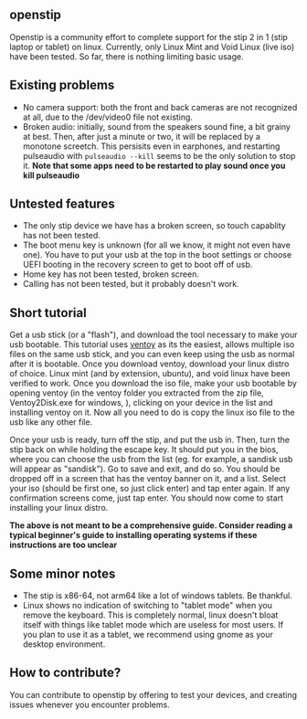 ## openstip

Openstip is a community effort to complete support for the stip 2 in 1 (stip laptop or tablet) on linux. Currently, only Linux Mint and Void Linux (live iso) have been tested. So far, there is nothing limiting basic usage.

## Existing problems

- No camera support: both the front and back cameras are not recognized at all, due to the /dev/video0 file not existing.
- Broken audio: initially, sound from the speakers sound fine, a bit grainy at best. Then, after just a minute or two, it will be replaced by a monotone screetch. This persisits even in earphones, and restarting pulseaudio with `pulseaudio --kill` seems to be the only solution to stop it. **Note that some apps need to be restarted to play sound once you kill pulseaudio**

## Untested features

- The only stip device we have has a broken screen, so touch capablity has not been tested.
- The boot menu key is unknown (for all we know, it might not even have one). You have to put your usb at the top in the boot settings or choose UEFI booting in the recovery screen to get to boot off of usb.
- Home key has not been tested, broken screen.
- Calling has not been tested, but it probably doesn't work.

## Short tutorial

Get a usb stick (or a "flash"), and download the tool necessary to make your usb bootable. This tutorial uses [ventoy](https://ventoy.net/) as its the easiest, allows multiple iso files on the same usb stick, and you can even keep using the usb as normal after it is bootable. Once you download ventoy, download your linux distro of choice. Linux mint (and by extension, ubuntu), and void linux have been verified to work. Once you download the iso file, make your usb bootable by opening ventoy (in the ventoy folder you extracted from the zip file, Ventoy2Disk.exe for windows, ), clicking on your device in the list and installing ventoy on it. Now all you need to do is copy the linux iso file to the usb like any other file.

Once your usb is ready, turn off the stip, and put the usb in. Then, turn the stip back on while holding the escape key. It should put you in the bios, where you can choose the usb from the list (eg. for example, a sandisk usb will appear as "sandisk"). Go to save and exit, and do so. You should be dropped off in a screen that has the ventoy banner on it, and a list. Select your iso (should be first one, so just click enter) and tap enter again. If any confirmation screens come, just tap enter. You should now come to start installing your linux distro.

**The above is not meant to be a comprehensive guide. Consider reading a typical beginner's guide to installing operating systems if these instructions are too unclear**

## Some minor notes

- The stip is x86-64, not arm64 like a lot of windows tablets. Be thankful.
- Linux shows no indication of switching to "tablet mode" when you remove the keyboard. This is completely normal, linux doesn't bloat itself with things like tablet mode which are useless for most users. If you plan to use it as a tablet, we recommend using gnome as your desktop environment.
 
## How to contribute?
You can contribute to openstip by offering to test your devices, and creating issues whenever you encounter problems.
